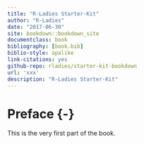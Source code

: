 ```yaml
--- 
title: "R-Ladies Starter-Kit"
author: "R-Ladies"
date: "2017-06-30"
site: bookdown::bookdown_site
documentclass: book
bibliography: [book.bib]
biblio-style: apalike
link-citations: yes
github-repo: rladies/starter-kit-bookdown
url: 'xxx'
description: "R-Ladies Starter-Kit"
---
```


# Preface {-}

This is the very first part of the book.
